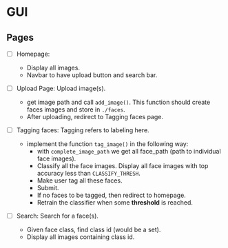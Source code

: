 # GUI
## Pages

- [ ] Homepage:
	- Display all images.
	- Navbar to have upload button and search bar.

- [ ] Upload Page: Upload image(s).
	- get image path and call `add_image()`. This function should create faces images and store in `./faces`.
	- After uploading, redirect to Tagging faces page.

- [ ] Tagging faces: Tagging refers to labeling here.
	- implement the function `tag_image()` in the following way:
		- with `complete_image_path` we get all face_path (path to individual face images).
		- Classify all the face images. Display all face images with top accuracy less than `CLASSIFY_THRESH`.
		- Make user tag all these faces.
		- Submit.
		- If no faces to be tagged, then redirect to homepage.
		- Retrain the classifier when some **threshold** is reached.

- [ ] Search: Search for a face(s).
	- Given face class, find class id (would be a set).
	- Display all images containing class id.